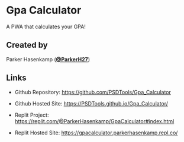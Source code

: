 # Gpa Calculator

A PWA that calculates your GPA!

## Created by

Parker Hasenkamp ([**@ParkerH27**](https://github.com/ParkerH27))

## Links

- Github Repository:
  <https://github.com/PSDTools/Gpa_Calculator>

- Github Hosted Site:
  <https://PSDTools.github.io/Gpa_Calculator/>

- Replit Project:
  <https://replit.com/@ParkerHasenkamp/GpaCalculator#index.html>

- Replit Hosted Site:
  <https://gpacalculator.parkerhasenkamp.repl.co/>

